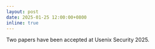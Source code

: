 ```yaml
---
layout: post
date: 2025-01-25 12:00:00+0800
inline: true
---
```


Two papers have been accepted at Usenix Security 2025.